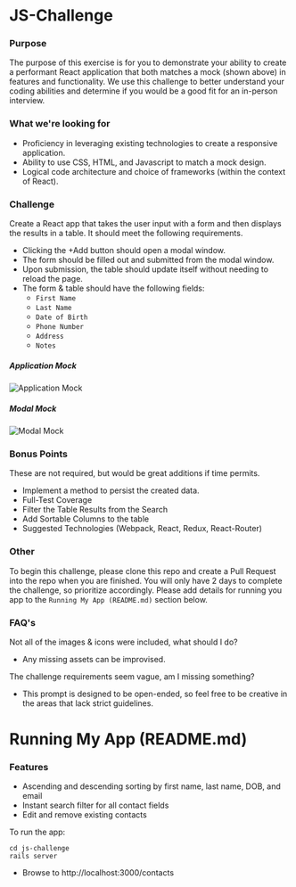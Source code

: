 # JS-Challenge

### Purpose
The purpose of this exercise is for you to demonstrate your ability to create a performant React application that both matches a mock (shown above) in features and functionality. We use this challenge to better understand your coding abilities and determine if you would be a good fit for an in-person interview.

### What we're looking for
- Proficiency in leveraging existing technologies to create a responsive application.
- Ability to use CSS, HTML, and Javascript to match a mock design.
- Logical code architecture and choice of frameworks (within the context of React).

### Challenge
Create a React app that takes the user input with a form and then displays the results in a table. It should meet the following requirements.
- Clicking the +Add button should open a modal window.
- The form should be filled out and submitted from the modal window.
- Upon submission, the table should update itself without needing to reload the page.
- The form & table should have the following fields:
  - `First Name`
  - `Last Name  `
  - `Date of Birth`
  - `Phone Number`
  - `Address`
  - `Notes`

##### Application Mock
![Application Mock](/assets/ContactsKeeper-01.png)

##### Modal Mock
![Modal Mock](/assets/ContactsKeeper-02.png)

### Bonus Points
These are not required, but would be great additions if time permits.
- Implement a method to persist the created data.
- Full-Test Coverage
- Filter the Table Results from the Search
- Add Sortable Columns to the table
- Suggested Technologies (Webpack, React, Redux, React-Router)

### Other
To begin this challenge, please clone this repo and create a Pull Request into the repo when you are finished. You will only have 2 days to complete the challenge, so prioritize accordingly. Please add details for running you app to the `Running My App (README.md)` section below.

### FAQ's
Not all of the images & icons were included, what should I do?
- Any missing assets can be improvised.

The challenge requirements seem vague, am I missing something?
- This prompt is designed to be open-ended, so feel free to be creative in the areas that lack strict guidelines.

# Running My App (README.md)
### Features
- Ascending and descending sorting by first name, last name, DOB, and email
- Instant search filter for all contact fields
- Edit and remove existing contacts

To run the app:

```
cd js-challenge
rails server

```
- Browse to http://localhost:3000/contacts


